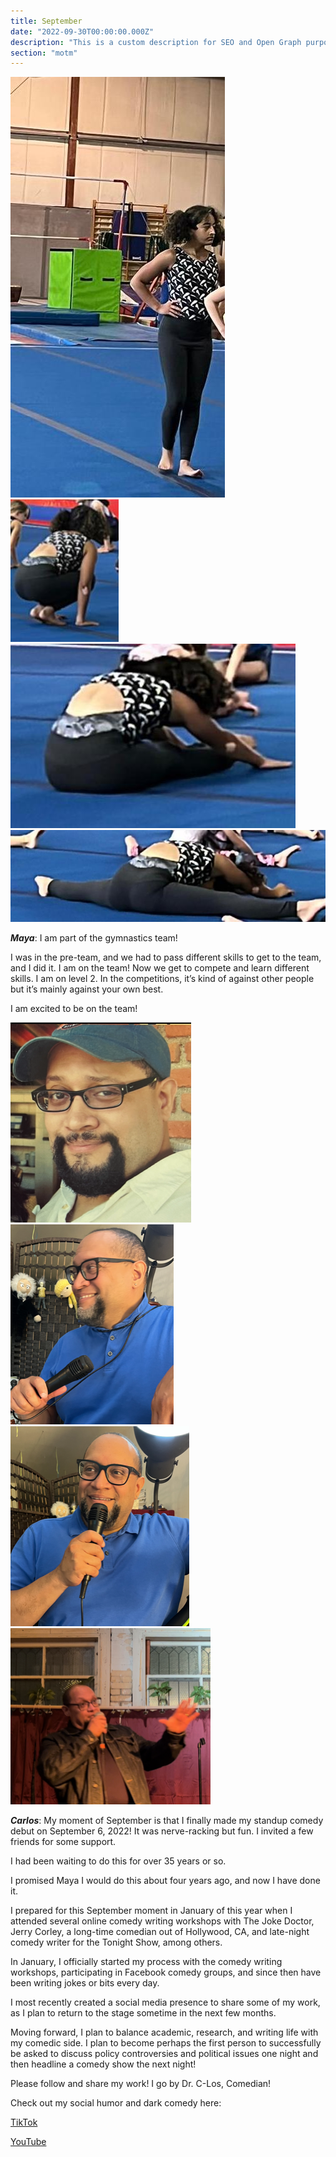 ```yaml
---
title: September
date: "2022-09-30T00:00:00.000Z"
description: "This is a custom description for SEO and Open Graph purposes, rather than the default generated excerpt. Simply add a description field to the frontmatter."
section: "motm"
---
```


![PostImg](../images/sep22-5.jpg)
![PostImg](../images/sep22-6.jpg)
![PostImg](../images/sep22-7.jpg)
![PostImg](../images/sep22-8.jpg)

***Maya***: I am part of the gymnastics team!

I was in the pre-team, and we had to pass different skills to get to the team, and I did it. I am on the team! Now we get to compete and learn different skills. I am on level 2. In the competitions, it’s kind of against other people but it’s mainly against your own best.

I am excited to be on the team!

![PostImg](../images/sep22-1.jpg)
![PostImg](../images/sep22-2.jpg)
![PostImg](../images/sep22-3.jpg)
![PostImg](../images/sep22-4.jpg)

***Carlos***: My moment of September is that I finally made my standup comedy debut on September 6, 2022! It was nerve-racking but fun. I invited a few friends for some support.

I had been waiting to do this for over 35 years or so.

I promised Maya I would do this about four years ago, and now I have done it.

I prepared for this September moment in January of this year when I attended several online comedy writing workshops with The Joke Doctor, Jerry Corley, a long-time comedian out of Hollywood, CA, and late-night comedy writer for the Tonight Show, among others.

In January, I officially started my process with the comedy writing workshops, participating in Facebook comedy groups, and since then have been writing jokes or bits every day.

I most recently created a social media presence to share some of my work, as I plan to return to the stage sometime in the next few months.

Moving forward, I plan to balance academic, research, and writing life with my comedic side. I plan to become perhaps the first person to successfully be asked to discuss policy controversies and political issues one night and then headline a comedy show the next night!

Please follow and share my work! I go by Dr. C-Los, Comedian!

Check out my social humor and dark comedy here:

[TikTok](https://www.tiktok.com/@carlos_figueroa_comedian)

[YouTube](https://www.youtube.com/channel/UCeIRL3zFrQHJxSWnD3nvitQ/featured)
